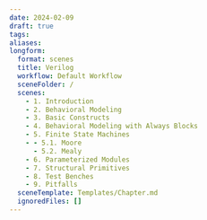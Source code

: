 ```yaml
---
date: 2024-02-09
draft: true
tags: 
aliases: 
longform:
  format: scenes
  title: Verilog
  workflow: Default Workflow
  sceneFolder: /
  scenes:
    - 1. Introduction
    - 2. Behavioral Modeling
    - 3. Basic Constructs
    - 4. Behavioral Modeling with Always Blocks
    - 5. Finite State Machines
    - - 5.1. Moore
      - 5.2. Mealy
    - 6. Parameterized Modules
    - 7. Structural Primitives
    - 8. Test Benches
    - 9. Pitfalls
  sceneTemplate: Templates/Chapter.md
  ignoredFiles: []
---
```

